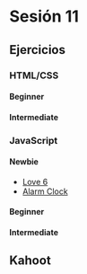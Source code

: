 # Sesión 11

## Ejercicios

### HTML/CSS

#### Beginner

#### Intermediate

### JavaScript

#### Newbie

- [Love 6](../exercises/love-6/README.md)
- [Alarm Clock](../exercises/alarm-clock/README.md)

#### Beginner

#### Intermediate

## Kahoot
